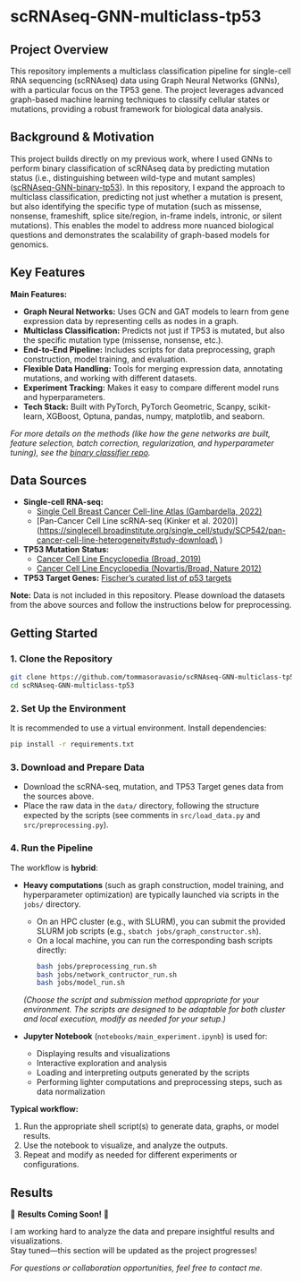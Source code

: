# scRNAseq-GNN-multiclass-tp53

## Project Overview
This repository implements a multiclass classification pipeline for single-cell RNA sequencing (scRNAseq) data using Graph Neural Networks (GNNs), with a particular focus on the TP53 gene. The project leverages advanced graph-based machine learning techniques to classify cellular states or mutations, providing a robust framework for biological data analysis.

## Background & Motivation
This project builds directly on my previous work, where I used GNNs to perform binary classification of scRNAseq data by predicting mutation status (i.e., distinguishing between wild-type and mutant samples) ([scRNAseq-GNN-binary-tp53](https://github.com/tommasoravasio/scRNAseq-GNN-binary-tp53)). In this repository, I expand the approach to multiclass classification, predicting not just whether a mutation is present, but also identifying the specific type of mutation (such as missense, nonsense, frameshift, splice site/region, in-frame indels, intronic, or silent mutations). This enables the model to address more nuanced biological questions and demonstrates the scalability of graph-based models for genomics.

## Key Features

**Main Features:**

- **Graph Neural Networks:** Uses GCN and GAT models to learn from gene expression data by representing cells as nodes in a graph.
- **Multiclass Classification:** Predicts not just if TP53 is mutated, but also the specific mutation type (missense, nonsense, etc.).
- **End-to-End Pipeline:** Includes scripts for data preprocessing, graph construction, model training, and evaluation.
- **Flexible Data Handling:** Tools for merging expression data, annotating mutations, and working with different datasets.
- **Experiment Tracking:** Makes it easy to compare different model runs and hyperparameters.
- **Tech Stack:** Built with PyTorch, PyTorch Geometric, Scanpy, scikit-learn, XGBoost, Optuna, pandas, numpy, matplotlib, and seaborn.

*For more details on the methods (like how the gene networks are built, feature selection, batch correction, regularization, and hyperparameter tuning), see the [binary classifier repo](https://github.com/tommasoravasio/scRNAseq-GNN-binary-tp53).*

## Data Sources
- **Single-cell RNA-seq:** 
    - [Single Cell Breast Cancer Cell-line Atlas (Gambardella, 2022)](https://doi.org/10.6084/m9.figshare.15022698.v2)
    - [Pan-Cancer Cell Line scRNA-seq (Kinker et al. 2020)](https://singlecell.broadinstitute.org/single_cell/study/SCP542/pan-cancer-cell-line-heterogeneity#study-download\
\)
- **TP53 Mutation Status:** 
    - [Cancer Cell Line Encyclopedia (Broad, 2019)](https://www.cbioportal.org/study/cnSegments?id=ccle_broad_2019)
    - [Cancer Cell Line Encyclopedia (Novartis/Broad, Nature 2012)](https://www.cbioportal.org/study/summary?id=cellline_ccle_broad)
- **TP53 Target Genes:** [Fischer’s curated list of p53 targets](https://tp53.cancer.gov/target_genes)

**Note:** Data is not included in this repository. Please download the datasets from the above sources and follow the instructions below for preprocessing.


## Getting Started
### 1. Clone the Repository
```bash
git clone https://github.com/tommasoravasio/scRNAseq-GNN-multiclass-tp53.git
cd scRNAseq-GNN-multiclass-tp53
```

### 2. Set Up the Environment
It is recommended to use a virtual environment. Install dependencies:
```bash
pip install -r requirements.txt
```

### 3. Download and Prepare Data
- Download the scRNA-seq, mutation, and TP53 Target genes data from the sources above.
- Place the raw data in the `data/` directory, following the structure expected by the scripts (see comments in `src/load_data.py` and `src/preprocessing.py`).

### 4. Run the Pipeline

The workflow is **hybrid**:
- **Heavy computations** (such as graph construction, model training, and hyperparameter optimization) are typically launched via scripts in the `jobs/` directory.  
  - On an HPC cluster (e.g., with SLURM), you can submit the provided SLURM job scripts (e.g., `sbatch jobs/graph_constructor.sh`).
  - On a local machine, you can run the corresponding bash scripts directly:
    ```bash
    bash jobs/preprocessing_run.sh
    bash jobs/network_contructor_run.sh
    bash jobs/model_run.sh
    ```
  *(Choose the script and submission method appropriate for your environment. The scripts are designed to be adaptable for both cluster and local execution, modify as needed for your setup.)*

- **Jupyter Notebook** (`notebooks/main_experiment.ipynb`) is used for:
  - Displaying results and visualizations
  - Interactive exploration and analysis
  - Loading and interpreting outputs generated by the scripts
  - Performing lighter computations and preprocessing steps, such as data normalization

**Typical workflow:**
1. Run the appropriate shell script(s) to generate data, graphs, or model results.
2. Use the notebook to visualize, and analyze the outputs.
3. Repeat and modify as needed for different experiments or configurations.

## Results
🚧 **Results Coming Soon!** 🚧

I am working hard to analyze the data and prepare insightful results and visualizations.  
Stay tuned—this section will be updated as the project progresses!



*For questions or collaboration opportunities, feel free to contact me.*
